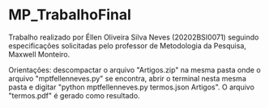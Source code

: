 # MP_TrabalhoFinal
Trabalho realizado por Éllen Oliveira Silva Neves (20202BSI0071) seguindo especificações solicitadas pelo professor de Metodologia da Pesquisa, Maxwell Monteiro.

Orientações: descompactar o arquivo "Artigos.zip" na mesma pasta onde o arquivo "mptfellenneves.py" se encontra, abrir o terminal nesta mesma pasta e digitar "python mptfellenneves.py termos.json Artigos". O arquivo "termos.pdf" é gerado como resultado.
